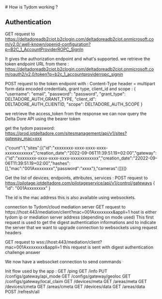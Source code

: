 # How is Tydom working ?

## Authentication
GET request to https://deltadoreadb2ciot.b2clogin.com/deltadoreadb2ciot.onmicrosoft.com/v2.0/.well-known/openid-configuration?p=B2C_1_AccountProviderROPC_SignIn

It gives the authorization endpoint and what's supported. we retrieve the token endpoint URL from there : https://deltadoreadb2ciot.b2clogin.com/deltadoreadb2ciot.onmicrosoft.com/oauth2/v2.0/token?p=b2c_1_accountproviderropc_signin

POST request to the token endpoint with :
Content-Type header = multipart form data encoded credentials, grant type, client_id and scope :
{
    "username": "email",
    "password": "password",
    "grant_type": DELTADORE_AUTH_GRANT_TYPE,
    "client_id": DELTADORE_AUTH_CLIENTID,
    "scope": DELTADORE_AUTH_SCOPE
}

we retrieve the access_token from the response
we can now query the Delta Dore API using the bearer token

get the tydom password:
https://prod.iotdeltadore.com/sitesmanagement/api/v1/sites?gateway_mac=xxx

{"count":1,"sites":[{"id":"xxxxxxxx-xxxx-xxxx-xxxx-xxxxxxxxxxxx","creation_date":"2022-09-06T11:39:51.19+02:00","gateway":{"id":"xxxxxxxx-xxxx-xxxx-xxxx-xxxxxxxxxxxx","creation_date":"22022-09-06T11:39:51.19+02:00","hashes":[],"mac":"001Axxxxxxxx","password":"xxxx"},"cameras":[]}]}

Get the list of devices, endpoints, attributes, services :
POST request to https://pilotage.iotdeltadore.com/pilotageservice/api/v1/control/gateways
{
  "id": "001Axxxxxxxx"
}

The id is the mac address
this is also available using websockets.

connection to Tydom/cloud mediation server
GET request to https://host:443/mediation/client?mac=001Axxxxxxxx&appli=1
host is either tydom ip or mediation server address (depending on mode used)
This first request is used to get the digest authentication informations and to indicate the server that we want to upgrade connection to websockets using request headers

GET request to wss://host:443/mediation/client?mac=001Axxxxxxxx&appli=1
this request is sent with digest authentication challenge answer

We now have a websocket connection to send commands

Init flow used by the app :
GET /ping
GET /info
PUT /configs/gateway/api_mode
GET /configs/gateway/geoloc
GET /configs/gateway/local_claim
GET /devices/meta
GET /areas/meta
GET /devices/cmeta
GET /areas/cmeta
GET /devices/data
GET /areas/data
POST /refresh/all
